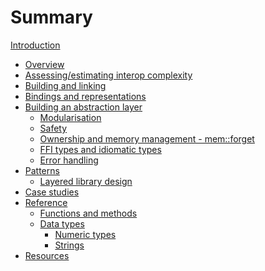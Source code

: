 # Summary

[Introduction](intro.md)

- [Overview](overview.md)
- [Assessing/estimating interop complexity](estimating.md)
- [Building and linking]()
- [Bindings and representations](mechanics/README.md)
- [Building an abstraction layer]()
  - [Modularisation]()
  - [Safety]()
  - [Ownership and memory management - mem::forget]()
  - [FFI types and idiomatic types]()
  - [Error handling]()
- [Patterns](patterns/README.md)
  - [Layered library design](patterns/layered.md)
- [Case studies]()
- [Reference](reference/README.md)
  - [Functions and methods](reference/functions.md)
  - [Data types](reference/data-types.md)
    - [Numeric types](reference/numerics.md)
    - [Strings](reference/strings.md)
- [Resources](resources.md)
